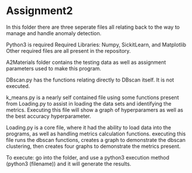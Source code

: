 # Assignment2

In this folder there are three seperate files all relating back to the way to manage and handle anomaly detection. 

Python3 is required
Required Libraries: Numpy, SickitLearn, and Matplotlib
Other required files are all present in the repository. 

A2Materials folder contains the testing data as well as assignment parameters used to make this program. 

DBscan.py has the functions relating directly to DBscan itself. It is not executed. 

k_means.py is a nearly self contained file using some functions present from Loading.py to assist in loading the data sets and identifying the metrics. Executing this file will show a graph of hyperparamers as well as the best accuracy hyperparameter. 

Loading.py is a core file, where it had the ability to load data into the programs, as well as handling metrics calculation functions. executing this file runs the dbscan functions, creates a graph to demonstrate the dbscan clustering, then creates four graphs to demonstrate the metrics present. 

To execute: go into the folder, and use a python3 execution method (python3 (filename)) and it will generate the results. 